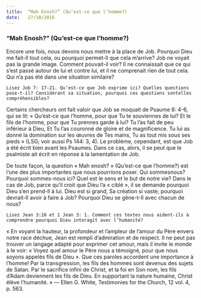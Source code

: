 ```yaml
---
title:  “Mah Enosh?” (Qu’est-ce que l’homme?)
date:   27/10/2016
---
```


### “Mah Enosh?” (Qu’est-ce que l’homme?)

Encore une fois, nous devons nous mettre à la place de Job. Pourquoi Dieu me fait-Il tout cela, ou pourquoi permet-Il que cela m’arrive? Job ne voyait pas la grande image. Comment pouvait-il voir? Il ne connaissait que ce qui s’est passé autour de lui et contre lui, et il ne comprenait rien de tout cela. Qui n’a pas été dans une situation similaire?

`Lisez Job 7: 17-21. Qu’est-ce que Job exprime ici? Quelles questions pose-t-il? Considérant sa situation, pourquoi ces questions sontelles compréhensibles?`

Certains chercheurs ont fait valoir que Job se moquait de Psaume 8: 4-6, qui se lit: « Qu’est-ce que l’homme, pour que Tu te souviennes de lui? Et le fils de l’homme, pour que Tu prennes garde à lui? Tu l’as fait de peu inférieur à Dieu, Et Tu l’as couronné de gloire et de magnificence. Tu lui as donné la domination sur les œuvres de Tes mains, Tu as tout mis sous ses pieds » (LSG; voir aussi Ps 144: 3, 4). Le problème, cependant, est que Job a été écrit bien avant les Psaumes. Dans ce cas, alors, il se peut que le psalmiste ait écrit en réponse à la lamentation de Job.

De toute façon, la question « Mah enosh? » (Qu’est-ce que l’homme?) est l’une des plus importantes que nous pourrions poser. Qui sommesnous? Pourquoi sommes-nous ici? Quel est le sens et le but de notre vie? Dans le cas de Job, parce qu’il croit que Dieu l’a « ciblé », il se demande pourquoi Dieu s’en prend-Il à lui. Dieu est si grand, Sa création si vaste; pourquoi devrait-Il avoir à faire à Job? Pourquoi Dieu se gêne-t-Il avec chacun de nous?

`Lisez Jean 3:16 et 1 Jean 3: 1. Comment ces textes nous aident-ils à comprendre pourquoi Dieu interagit avec l’humanité?`

« En voyant la hauteur, la profondeur et l’ampleur de l’amour du Père envers notre race déchue, Jean est rempli d’admiration et de respect. Il ne peut pas trouver un langage adapté pour exprimer cet amour, mais il invite le monde à le voir: « Voyez quel amour le Père nous a témoigné, pour que nous soyons appelés fils de Dieu ». Que ces paroles accordent une importance à l’homme! Par la transgression, les fils des hommes sont devenus des sujets de Satan. Par le sacrifice infini de Christ, et la foi en Son nom, les fils d’Adam deviennent les fils de Dieu. En supportant la nature humaine, Christ élève l’humanité. » — Ellen G. White, Testimonies for the Church, 12 vol. 4, p. 563.